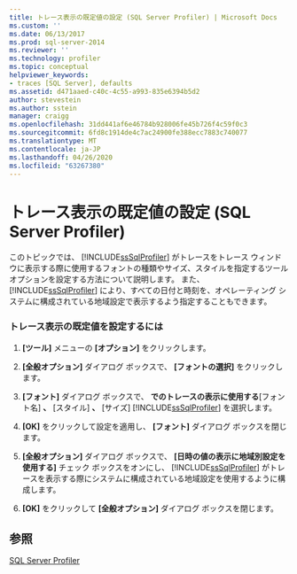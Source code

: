 ```yaml
---
title: トレース表示の既定値の設定 (SQL Server Profiler) | Microsoft Docs
ms.custom: ''
ms.date: 06/13/2017
ms.prod: sql-server-2014
ms.reviewer: ''
ms.technology: profiler
ms.topic: conceptual
helpviewer_keywords:
- traces [SQL Server], defaults
ms.assetid: d471aaed-c40c-4c55-a993-835e6394b5d2
author: stevestein
ms.author: sstein
manager: craigg
ms.openlocfilehash: 31dd441af6e46784b928006fe45b726f4c59f0c3
ms.sourcegitcommit: 6fd8c1914de4c7ac24900fe388ecc7883c740077
ms.translationtype: MT
ms.contentlocale: ja-JP
ms.lasthandoff: 04/26/2020
ms.locfileid: "63267380"
---
```

# <a name="set-trace-display-defaults-sql-server-profiler"></a>トレース表示の既定値の設定 (SQL Server Profiler)
  このトピックでは、 [!INCLUDE[ssSqlProfiler](../../includes/sssqlprofiler-md.md)] がトレースをトレース ウィンドウに表示する際に使用するフォントの種類やサイズ、スタイルを指定するツール オプションを設定する方法について説明します。 また、 [!INCLUDE[ssSqlProfiler](../../includes/sssqlprofiler-md.md)] により、すべての日付と時刻を、オペレーティング システムに構成されている地域設定で表示するよう指定することもできます。  
  
### <a name="to-set-trace-display-defaults"></a>トレース表示の既定値を設定するには  
  
1.  **[ツール]** メニューの **[オプション]** をクリックします。  
  
2.  **[全般オプション]** ダイアログ ボックスで、 **[フォントの選択]** をクリックします。  
  
3.  **[フォント]** ダイアログ ボックスで、 **でのトレースの表示に使用する**[フォント名] **、** [スタイル] **、** [サイズ] [!INCLUDE[ssSqlProfiler](../../includes/sssqlprofiler-md.md)] を選択します。  
  
4.  **[OK]** をクリックして設定を適用し、 **[フォント]** ダイアログ ボックスを閉じます。  
  
5.  **[全般オプション]** ダイアログ ボックスで、 **[日時の値の表示に地域別設定を使用する]** チェック ボックスをオンにし、 [!INCLUDE[ssSqlProfiler](../../includes/sssqlprofiler-md.md)] がトレースを表示する際にシステムに構成されている地域設定を使用するように構成します。  
  
6.  **[OK]** をクリックして **[全般オプション]** ダイアログ ボックスを閉じます。  
  
## <a name="see-also"></a>参照  
 [SQL Server Profiler](sql-server-profiler.md)  
  
  
